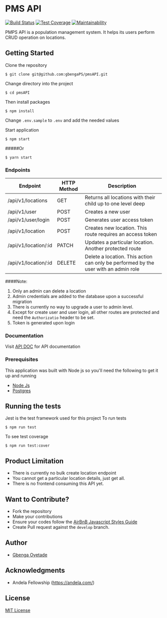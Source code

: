 # PMS API

[![Build Status](https://travis-ci.org/gbengaPS/pmsAPI.svg?branch=develop)](https://travis-ci.org/gbengaPS/pmsAPI) [![Test Coverage](https://api.codeclimate.com/v1/badges/2101dfd0c2b2fcbdc9ee/test_coverage)](https://codeclimate.com/github/gbengaPS/pmsAPI/test_coverage) [![Maintainability](https://api.codeclimate.com/v1/badges/2101dfd0c2b2fcbdc9ee/maintainability)](https://codeclimate.com/github/gbengaPS/pmsAPI/maintainability)

PMPS API is a population management system. It helps its users perform CRUD operation on locations.

## Getting Started

Clone the repository

```
$ git clone git@github.com:gbengaPS/pmsAPI.git
```

Change directory into the project

```
$ cd pmsAPI
```

Then install packages

```
$ npm install
```

Change `.env.sample` to `.env` and add the needed values

Start application

```
$ npm start
```

#####Or

```
$ yarn start
```

### Endpoints

| Endpoint             | HTTP Method | Description                                                                         |
| -------------------- | ----------- | ----------------------------------------------------------------------------------- |
| /api/v1/locations    | GET         | Returns all locations with their child up to one level deep                         |
| /api/v1/user         | POST        | Creates a new user                                                                  |
| /api/v1/user/login   | POST        | Generates user access token                                                         |
| /api/v1/location     | POST        | Creates new location. This route requires an access token                           |
| /api/v1/location/:id | PATCH       | Updates a particular location. Another protected route                              |
| /api/v1/location/:id | DELETE      | Delete a location. This action can only be performed by the user with an admin role |

####Note:

1. Only an admin can delete a location
2. Admin credentials are added to the database upon a successful migration
3. There is currently no way to upgrade a user to admin level.
4. Except for create user and user login, all other routes are protected and need the `Authorizatio` header to be set.
5. Token is generated upon login

### Documentation

Visit [API DOC](https://documenter.getpostman.com/view/2057950/RzZFCGdS) for API documentation

### Prerequisites

This application was built with Node js so you'll need the following to get it up and running

- [Node Js](https://nodejs.org/en/download/)
- [Postgres](https://www.postgresql.org/download/)

## Running the tests

Jest is the test framework used for this project
To run tests

```
$ npm run test
```

To see test coverage

```
$ npm run test:cover
```

## Product Limitation

- There is currently no bulk create location endpoint
- You cannot get a particular location details, just get all.
- There is no frontend consuming this API yet.

## Want to Contribute?

- Fork the repository
- Make your contributions
- Ensure your codes follow the [AirBnB Javascript Styles Guide](https://www.gitbook.com/book/duk/airbnb-javascript-guidelines/details)
- Create Pull request against the `develop` branch.

## Author

- [Gbenga Oyetade](https://twitter.com/gbenga_ps)

## Acknowledgments

- Andela Fellowship (https://andela.com/)

## License

[MIT License](./LICENSE)
